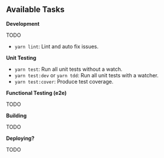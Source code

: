 ## Available Tasks

**Development**

TODO

- `yarn lint`: Lint and auto fix issues.

**Unit Testing**

- `yarn test`: Run all unit tests without a watch.
- `yarn test:dev` or `yarn tdd`: Run all unit tests with a watcher.
- `yarn test:cover`: Produce test coverage.

**Functional Testing (e2e)**

TODO

**Building**

TODO

**Deploying?**

TODO
